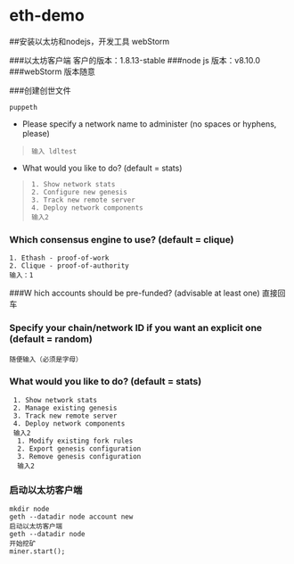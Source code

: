# eth-demo
##安装以太坊和nodejs，开发工具 webStorm<br>

###以太坊客户端
    客户的版本：1.8.13-stable
 ###node js 
    版本：v8.10.0
 ###webStorm
    版本随意
 
###创建创世文件

    puppeth 
+   Please specify a network name to administer (no spaces or hyphens, please)<br>
 >     输入 ldltest
+   What would you like to do? (default = stats)<br>
>     1. Show network stats
>     2. Configure new genesis
>     3. Track new remote server
>     4. Deploy network components
>     输入2   
  
### Which consensus engine to use? (default = clique)
    1. Ethash - proof-of-work
    2. Clique - proof-of-authority
    输入：1
###W hich accounts should be pre-funded? (advisable at least one)
    直接回车
### Specify your chain/network ID if you want an explicit one (default = random)
    随便输入（必须是字母）
### What would you like to do? (default = stats)
     1. Show network stats
     2. Manage existing genesis
     3. Track new remote server
     4. Deploy network components
     输入2
      1. Modify existing fork rules
      2. Export genesis configuration
      3. Remove genesis configuration
      输入2


### 启动以太坊客户端
    mkdir node
    geth --datadir node account new
    启动以太坊客户端
    geth --datadir node
    开始挖矿
    miner.start();
    
    
        
    

